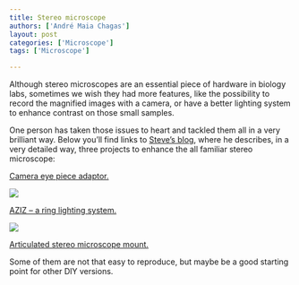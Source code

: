 ```yaml
---
title: Stereo microscope
authors: ['André Maia Chagas']
layout: post
categories: ['Microscope']
tags: ['Microscope']

---
```

Although stereo microscopes are an essential piece of hardware in biology labs, sometimes we wish they had more features, like the possibility to record the magnified images with a camera, or have a better lighting system to enhance contrast on those small samples.

One person has taken those issues to heart and tackled them all in a very brilliant way. Below you&#8217;ll find links to [Steve&#8217;s blog](http://www.tangentaudio.com/about/), where he describes, in a very detailed way, three projects to enhance the all familiar stereo microscope:

[Camera eye piece adaptor.](http://www.tangentaudio.com/mechanical/microscope-camera-output/)

<img src="https://i1.wp.com/www2.tangentaudio.com/wp-content/uploads/2013/03/2013-03-09_13-05-59_742-1024x577.jpg?resize=800%2C451" data-recalc-dims="1" />

[AZIZ &#8211; a ring lighting system.](http://www.tangentaudio.com/2013/03/aziz-light/)

<img src="https://i1.wp.com/www.tangentaudio.com/wp-content/uploads/2013/03/DSC_6828-modified-1024x680.jpg?resize=800%2C531" data-recalc-dims="1" />

[Articulated stereo microscope mount.](http://www.tangentaudio.com/2013/02/epic-builds-articulated-stereo-microscope-arm/)

<span class="embed-youtube" style="text-align:center; display: block;"></span>

Some of them are not that easy to reproduce, but maybe be a good starting point for other DIY versions.
